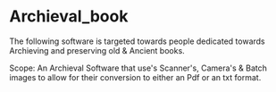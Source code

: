 # Archieval_book
The following software is targeted towards people dedicated towards Archieving and preserving old & Ancient books.

Scope:
An Archieval Software that use's Scanner's, Camera's & Batch images to allow for their conversion to either an Pdf or an txt format.
